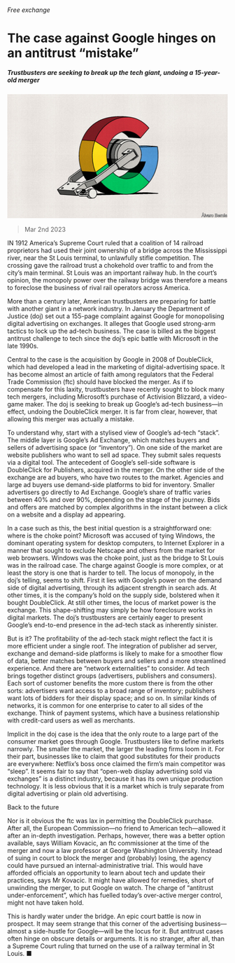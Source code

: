 ###### Free exchange

# The case against Google hinges on an antitrust “mistake” 

##### Trustbusters are seeking to break up the tech giant, undoing a 15-year-old merger 

![image](images/20230304_FND000.jpg) 

> Mar 2nd 2023 

IN 1912 America’s Supreme Court ruled that a coalition of 14 railroad proprietors had used their joint ownership of a bridge across the Mississippi river, near the St Louis terminal, to unlawfully stifle competition. The crossing gave the railroad trust a chokehold over traffic to and from the city’s main terminal. St Louis was an important railway hub. In the court’s opinion, the monopoly power over the railway bridge was therefore a means to foreclose the business of rival rail operators across America.

More than a century later, American trustbusters are preparing for battle with another giant in a network industry. In January the Department of Justice (doj) set out a 155-page complaint against Google for monopolising digital advertising on exchanges. It alleges that Google used strong-arm tactics to lock up the ad-tech business. The case is billed as the biggest antitrust challenge to tech since the doj’s epic battle with Microsoft in the late 1990s. 

Central to the case is the acquisition by Google in 2008 of DoubleClick, which had developed a lead in the marketing of digital-advertising space. It has become almost an article of faith among regulators that the Federal Trade Commission (ftc) should have blocked the merger. As if to compensate for this laxity, trustbusters have recently sought to block many tech mergers, including Microsoft’s purchase of Activision Blizzard, a video-game maker. The doj is seeking to break up Google’s ad-tech business—in effect, undoing the DoubleClick merger. It is far from clear, however, that allowing this merger was actually a mistake. 

To understand why, start with a stylised view of Google’s ad-tech “stack”. The middle layer is Google’s Ad Exchange, which matches buyers and sellers of advertising space (or “inventory”). On one side of the market are website publishers who want to sell ad space. They submit sales requests via a digital tool. The antecedent of Google’s sell-side software is DoubleClick for Publishers, acquired in the merger. On the other side of the exchange are ad buyers, who have two routes to the market. Agencies and large ad buyers use demand-side platforms to bid for inventory. Smaller advertisers go directly to Ad Exchange. Google’s share of traffic varies between 40% and over 90%, depending on the stage of the journey. Bids and offers are matched by complex algorithms in the instant between a click on a website and a display ad appearing. 

In a case such as this, the best initial question is a straightforward one: where is the choke point? Microsoft was accused of tying Windows, the dominant operating system for desktop computers, to Internet Explorer in a manner that sought to exclude Netscape and others from the market for web browsers. Windows was the choke point, just as the bridge to St Louis was in the railroad case. The charge against Google is more complex, or at least the story is one that is harder to tell. The locus of monopoly, in the doj’s telling, seems to shift. First it lies with Google’s power on the demand side of digital advertising, through its adjacent strength in search ads. At other times, it is the company’s hold on the supply side, bolstered when it bought DoubleClick. At still other times, the locus of market power is the exchange. This shape-shifting may simply be how foreclosure works in digital markets. The doj’s trustbusters are certainly eager to present Google’s end-to-end presence in the ad-tech stack as inherently sinister. 

But is it? The profitability of the ad-tech stack might reflect the fact it is more efficient under a single roof. The integration of publisher ad server, exchange and demand-side platforms is likely to make for a smoother flow of data, better matches between buyers and sellers and a more streamlined experience. And there are “network externalities” to consider. Ad tech brings together distinct groups (advertisers, publishers and consumers). Each sort of customer benefits the more custom there is from the other sorts: advertisers want access to a broad range of inventory; publishers want lots of bidders for their display space; and so on. In similar kinds of networks, it is common for one enterprise to cater to all sides of the exchange. Think of payment systems, which have a business relationship with credit-card users as well as merchants. 

Implicit in the doj case is the idea that the only route to a large part of the consumer market goes through Google. Trustbusters like to define markets narrowly. The smaller the market, the larger the leading firms loom in it. For their part, businesses like to claim that good substitutes for their products are everywhere: Netflix’s boss once claimed the firm’s main competitor was “sleep”. It seems fair to say that “open-web display advertising sold via exchanges” is a distinct industry, because it has its own unique production technology. It is less obvious that it is a market which is truly separate from digital advertising or plain old advertising.

Back to the future

Nor is it obvious the ftc was lax in permitting the DoubleClick purchase. After all, the European Commission—no friend to American tech—allowed it after an in-depth investigation. Perhaps, however, there was a better option available, says William Kovacic, an ftc commissioner at the time of the merger and now a law professor at George Washington University. Instead of suing in court to block the merger and (probably) losing, the agency could have pursued an internal-administrative trial. This would have afforded officials an opportunity to learn about tech and update their practices, says Mr Kovacic. It might have allowed for remedies, short of unwinding the merger, to put Google on watch. The charge of “antitrust under-enforcement”, which has fuelled today’s over-active merger control, might not have taken hold. 

This is hardly water under the bridge. An epic court battle is now in prospect. It may seem strange that this corner of the advertising business—almost a side-hustle for Google—will be the locus for it. But antitrust cases often hinge on obscure details or arguments. It is no stranger, after all, than a Supreme Court ruling that turned on the use of a railway terminal in St Louis. ■






